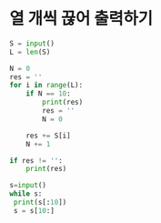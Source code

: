 # 열 개씩 끊어 출력하기

```python
S = input()
L = len(S)

N = 0
res = ''
for i in range(L):
    if N == 10:
        print(res)
        res = ''
        N = 0

    res += S[i]
    N += 1

if res != '':
    print(res)
```

```python
s=input()
while s:
 print(s[:10])
 s = s[10:]
```
